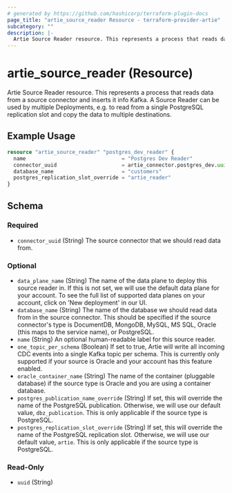 ```yaml
---
# generated by https://github.com/hashicorp/terraform-plugin-docs
page_title: "artie_source_reader Resource - terraform-provider-artie"
subcategory: ""
description: |-
  Artie Source Reader resource. This represents a process that reads data from a source connector and inserts it info Kafka. A Source Reader can be used by multiple Deployments, e.g. to read from a single PostgreSQL replication slot and copy the data to multiple destinations.
---
```


# artie_source_reader (Resource)

Artie Source Reader resource. This represents a process that reads data from a source connector and inserts it info Kafka. A Source Reader can be used by multiple Deployments, e.g. to read from a single PostgreSQL replication slot and copy the data to multiple destinations.

## Example Usage

```terraform
resource "artie_source_reader" "postgres_dev_reader" {
  name                               = "Postgres Dev Reader"
  connector_uuid                     = artie_connector.postgres_dev.uuid
  database_name                      = "customers"
  postgres_replication_slot_override = "artie_reader"
}
```

<!-- schema generated by tfplugindocs -->
## Schema

### Required

- `connector_uuid` (String) The source connector that we should read data from.

### Optional

- `data_plane_name` (String) The name of the data plane to deploy this source reader in. If this is not set, we will use the default data plane for your account. To see the full list of supported data planes on your account, click on 'New deployment' in our UI.
- `database_name` (String) The name of the database we should read data from in the source connector. This should be specified if the source connector's type is DocumentDB, MongoDB, MySQL, MS SQL, Oracle (this maps to the service name), or PostgreSQL.
- `name` (String) An optional human-readable label for this source reader.
- `one_topic_per_schema` (Boolean) If set to true, Artie will write all incoming CDC events into a single Kafka topic per schema. This is currently only supported if your source is Oracle and your account has this feature enabled.
- `oracle_container_name` (String) The name of the container (pluggable database) if the source type is Oracle and you are using a container database.
- `postgres_publication_name_override` (String) If set, this will override the name of the PostgreSQL publication. Otherwise, we will use our default value, `dbz_publication`. This is only applicable if the source type is PostgreSQL.
- `postgres_replication_slot_override` (String) If set, this will override the name of the PostgreSQL replication slot. Otherwise, we will use our default value, `artie`. This is only applicable if the source type is PostgreSQL.

### Read-Only

- `uuid` (String)
